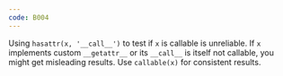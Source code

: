 ```yaml
---
code: B004
---
```


Using `hasattr(x, '__call__')` to test if `x` is callable is unreliable. If `x` implements custom `__getattr__` or its `__call__` is itself not callable, you might get misleading results. Use `callable(x)` for consistent results.